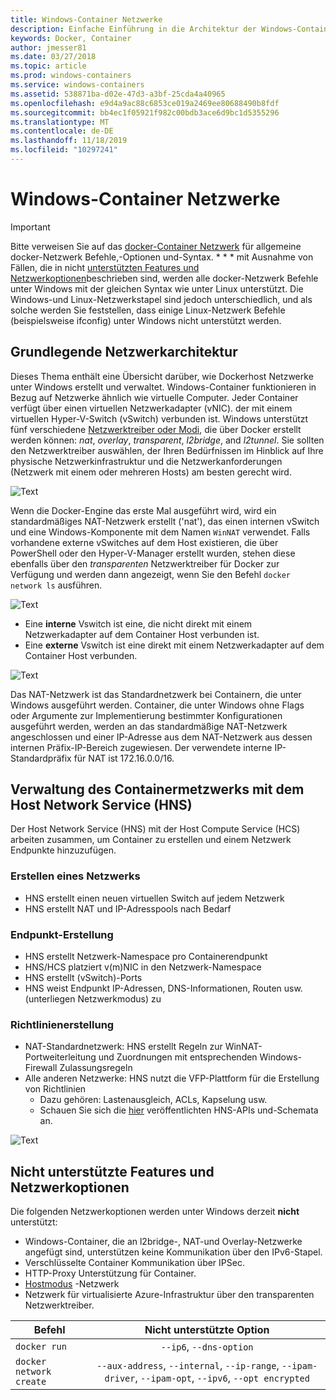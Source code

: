 ```yaml
---
title: Windows-Container Netzwerke
description: Einfache Einführung in die Architektur der Windows-Container-Netzwerke.
keywords: Docker, Container
author: jmesser81
ms.date: 03/27/2018
ms.topic: article
ms.prod: windows-containers
ms.service: windows-containers
ms.assetid: 538871ba-d02e-47d3-a3bf-25cda4a40965
ms.openlocfilehash: e9d4a9ac88c6853ce019a2469ee80688490b8fdf
ms.sourcegitcommit: bb4ec1f05921f982c00bdb3ace6d9bc1d5355296
ms.translationtype: MT
ms.contentlocale: de-DE
ms.lasthandoff: 11/18/2019
ms.locfileid: "10297241"
---
```

# <a name="windows-container-networking"></a>Windows-Container Netzwerke

>[!IMPORTANT]
>Bitte verweisen Sie auf das [docker-Container Netzwerk](https://docs.docker.com/engine/userguide/networking/) für allgemeine docker-Netzwerk Befehle,-Optionen und-Syntax. * * * mit Ausnahme von Fällen, die in nicht [unterstützten Features und Netzwerkoptionen](#unsupported-features-and-network-options)beschrieben sind, werden alle docker-Netzwerk Befehle unter Windows mit der gleichen Syntax wie unter Linux unterstützt. Die Windows-und Linux-Netzwerkstapel sind jedoch unterschiedlich, und als solche werden Sie feststellen, dass einige Linux-Netzwerk Befehle (beispielsweise ifconfig) unter Windows nicht unterstützt werden.

## <a name="basic-networking-architecture"></a>Grundlegende Netzwerkarchitektur

Dieses Thema enthält eine Übersicht darüber, wie Dockerhost Netzwerke unter Windows erstellt und verwaltet. Windows-Container funktionieren in Bezug auf Netzwerke ähnlich wie virtuelle Computer. Jeder Container verfügt über einen virtuellen Netzwerkadapter (vNIC). der mit einem virtuellen Hyper-V-Switch (vSwitch) verbunden ist. Windows unterstützt fünf verschiedene [Netzwerktreiber oder Modi](./network-drivers-topologies.md), die über Docker erstellt werden können: *nat*, *overlay*, *transparent*, *l2bridge*, and *l2tunnel*. Sie sollten den Netzwerktreiber auswählen, der Ihren Bedürfnissen im Hinblick auf Ihre physische Netzwerkinfrastruktur und die Netzwerkanforderungen (Netzwerk mit einem oder mehreren Hosts) am besten gerecht wird.

![Text](media/windowsnetworkstack-simple.png)

Wenn die Docker-Engine das erste Mal ausgeführt wird, wird ein standardmäßiges NAT-Netzwerk erstellt ('nat'), das einen internen vSwitch und eine Windows-Komponente mit dem Namen `WinNAT` verwendet. Falls vorhandene externe vSwitches auf dem Host existieren, die über PowerShell oder den Hyper-V-Manager erstellt wurden, stehen diese ebenfalls über den *transparenten* Netzwerktreiber für Docker zur Verfügung und werden dann angezeigt, wenn Sie den Befehl ``docker network ls`` ausführen.  

![Text](media/docker-network-ls.png)

- Eine **interne** Vswitch ist eine, die nicht direkt mit einem Netzwerkadapter auf dem Container Host verbunden ist.
- Eine **externe** Vswitch ist eine direkt mit einem Netzwerkadapter auf dem Container Host verbunden.

![Text](media/get-vmswitch.png)

Das NAT-Netzwerk ist das Standardnetzwerk bei Containern, die unter Windows ausgeführt werden. Container, die unter Windows ohne Flags oder Argumente zur Implementierung bestimmter Konfigurationen ausgeführt werden, werden an das standardmäßige NAT-Netzwerk angeschlossen und einer IP-Adresse aus dem NAT-Netzwerk aus dessen internen Präfix-IP-Bereich zugewiesen. Der verwendete interne IP-Standardpräfix für NAT ist 172.16.0.0/16. 

## <a name="container-network-management-with-host-network-service"></a>Verwaltung des Containermetzwerks mit dem Host Network Service (HNS)

Der Host Network Service (HNS) mit der Host Compute Service (HCS) arbeiten zusammen, um Container zu erstellen und einem Netzwerk Endpunkte hinzuzufügen.

### <a name="network-creation"></a>Erstellen eines Netzwerks

- HNS erstellt einen neuen virtuellen Switch auf jedem Netzwerk
- HNS erstellt NAT und IP-Adresspools nach Bedarf

### <a name="endpoint-creation"></a>Endpunkt-Erstellung

- HNS erstellt Netzwerk-Namespace pro Containerendpunkt
- HNS/HCS platziert v(m)NIC in den Netzwerk-Namespace
- HNS erstellt (vSwitch)-Ports
- HNS weist Endpunkt IP-Adressen, DNS-Informationen, Routen usw. (unterliegen Netzwerkmodus) zu

### <a name="policy-creation"></a>Richtlinienerstellung

- NAT-Standardnetzwerk: HNS erstellt Regeln zur WinNAT-Portweiterleitung und Zuordnungen mit entsprechenden Windows-Firewall Zulassungsregeln
- Alle anderen Netzwerke: HNS nutzt die VFP-Plattform für die Erstellung von Richtlinien
    - Dazu gehören: Lastenausgleich, ACLs, Kapselung usw.
    - Schauen Sie sich die [hier](https://docs.microsoft.com/en-us/windows-server/networking/technologies/hcn/hcn-top) veröffentlichten HNS-APIs und-Schemata an.

![Text](media/HNS-Management-Stack.png)

## <a name="unsupported-features-and-network-options"></a>Nicht unterstützte Features und Netzwerkoptionen

Die folgenden Netzwerkoptionen werden unter Windows derzeit **nicht** unterstützt:

- Windows-Container, die an l2bridge-, NAT-und Overlay-Netzwerke angefügt sind, unterstützen keine Kommunikation über den IPv6-Stapel.
- Verschlüsselte Container Kommunikation über IPSec.
- HTTP-Proxy Unterstützung für Container.
- [Hostmodus](https://docs.docker.com/ee/ucp/interlock/config/host-mode-networking/) -Netzwerk 
- Netzwerk für virtualisierte Azure-Infrastruktur über den transparenten Netzwerktreiber.

| Befehl        | Nicht unterstützte Option   |
|---------------|:--------------------:|
| ``docker run``|   ``--ip6``, ``--dns-option`` |
| ``docker network create``| ``--aux-address``, ``--internal``, ``--ip-range``, ``--ipam-driver``, ``--ipam-opt``, ``--ipv6``, ``--opt encrypted`` |
